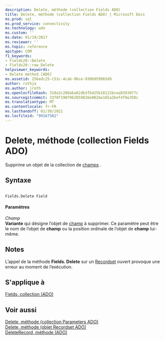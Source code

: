 ```yaml
---
description: Delete, méthode (collection Fields ADO)
title: Delete, méthode (collection Fields ADO) | Microsoft Docs
ms.prod: sql
ms.prod_service: connectivity
ms.technology: ado
ms.custom: ''
ms.date: 01/19/2017
ms.reviewer: ''
ms.topic: reference
apitype: COM
f1_keywords:
- Fields20::Delete
- Fields20::raw_Delete
helpviewer_keywords:
- Delete method [ADO]
ms.assetid: 25bedc25-c51c-4cab-96ce-930b959965d9
author: rothja
ms.author: jroth
ms.openlocfilehash: 310a3c208aba82db3fb425b18122bceab593977c
ms.sourcegitcommit: 33f0f190f962059826e002be165a2bef4f9e350c
ms.translationtype: MT
ms.contentlocale: fr-FR
ms.lasthandoff: 01/30/2021
ms.locfileid: "99167582"
---
```

# <a name="delete-method-ado-fields-collection"></a>Delete, méthode (collection Fields ADO)
Supprime un objet de la collection de [champs](../../../ado/reference/ado-api/fields-collection-ado.md) .  
  
## <a name="syntax"></a>Syntaxe  
  
```  
  
Fields.Delete Field  
```  
  
#### <a name="parameters"></a>Paramètres  
 *Champ*  
 **Variante** qui désigne l’objet de [champ](../../../ado/reference/ado-api/field-object.md) à supprimer. Ce paramètre peut être le nom de l’objet de **champ** ou la position ordinale de l’objet de **champ** lui-même.  
  
## <a name="remarks"></a>Notes  
 L’appel de la méthode **Fields. Delete** sur un [Recordset](../../../ado/reference/ado-api/recordset-object-ado.md) ouvert provoque une erreur au moment de l’exécution.  
  
## <a name="applies-to"></a>S'applique à  
 [Fields, collection (ADO)](../../../ado/reference/ado-api/fields-collection-ado.md)  
  
## <a name="see-also"></a>Voir aussi  
 [Delete, méthode (collection Parameters ADO)](../../../ado/reference/ado-api/delete-method-ado-parameters-collection.md)   
 [Delete, méthode (objet Recordset ADO)](../../../ado/reference/ado-api/delete-method-ado-recordset.md)   
 [DeleteRecord, méthode (ADO)](../../../ado/reference/ado-api/deleterecord-method-ado.md)
